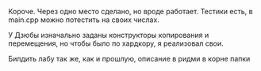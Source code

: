 Короче. Через одно место сделано, но вроде работает. Тестики есть, в main.cpp можно потестить на своих числах.

У Дзюбы изначально заданы конструкторы копирования и перемещения, но чтобы было по хардкору, я реализовал свои.

Билдить лабу так же, как и прошлую, описание в ридми в корне папки
